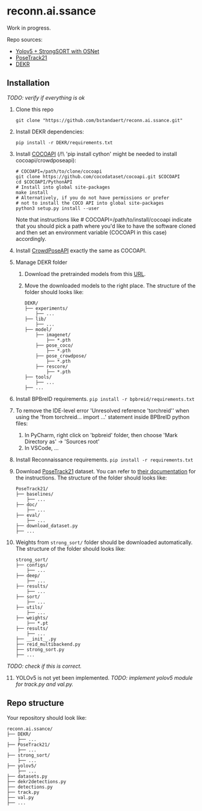 # reconn.ai.ssance

Work in progress.

Repo sources:
- [Yolov5 + StrongSORT with OSNet](https://github.com/mikel-brostrom/Yolov5_StrongSORT_OSNet)
- [PoseTrack21](https://github.com/anDoer/PoseTrack21)
- [DEKR](https://github.com/HRNet/DEKR)


## Installation

*TODO: verify if everything is ok*

1. Clone this repo

    ```git clone "https://github.com/bstandaert/reconn.ai.ssance.git"```

2. Install DEKR dependencies:
   ```
   pip install -r DEKR/requirements.txt
   ```
3. Install [COCOAPI](https://github.com/cocodataset/cocoapi) (/!\ 'pip install cython' might be needed to install cocoapi/crowdposeapi):
   ```
   # COCOAPI=/path/to/clone/cocoapi
   git clone https://github.com/cocodataset/cocoapi.git $COCOAPI
   cd $COCOAPI/PythonAPI
   # Install into global site-packages
   make install
   # Alternatively, if you do not have permissions or prefer
   # not to install the COCO API into global site-packages
   python3 setup.py install --user
   ```
   Note that instructions like # COCOAPI=/path/to/install/cocoapi indicate that you should pick a path where you'd like to have the software cloned and then set an environment variable (COCOAPI in this case) accordingly.
4. Install [CrowdPoseAPI](https://github.com/Jeff-sjtu/CrowdPose) exactly the same as COCOAPI.
5. Manage DEKR folder
    1. Download the pretrainded models from this [URL](https://mailustceducn-my.sharepoint.com/:f:/g/personal/aa397601_mail_ustc_edu_cn/EmoNwNpq4L1FgUsC9KbWezABSotd3BGOlcWCdkBi91l50g?e=HWuluh).
    2. Move the downloaded models to the right place. The structure of the folder should looks like:

        ```
        DEKR/
        ├── experiments/
            ├── ...
        ├── lib/
            ├── ...
        ├── model/
            ├── imagenet/
                ├── *.pth
            ├── pose_coco/
                ├── *.pth
            ├── pose_crowdpose/
                ├── *.pth
            ├── rescore/
                ├── *.pth
        ├── tools/
            ├── ...
        ├── ...
        ```
6. Install BPBreID requirements.
    ```pip install -r bpbreid/requirements.txt```

7. To remove the IDE-level error 'Unresolved reference 'torchreid'' when using the 'from torchreid... import ...' statement inside BPBreID python files:
   1. In PyCharm, right click on 'bpbreid' folder, then choose 'Mark Directory as' -> 'Sources root'
   2. In VSCode, ...

8. Install Reconnaissance requirements.
    ```pip install -r requirements.txt```

9. Download [PoseTrack21](https://github.com/anDoer/PoseTrack21) dataset. You can refer to [their documentation](https://github.com/anDoer/PoseTrack21#how-to-get-the-dataset) for the instructions. The structure of the folder should looks like:
    ```
    PoseTrack21/
    ├── baselines/
        ├── ...
    ├── doc/
        ├── ...
    ├── eval/
        ├── ...
    ├── download_dataset.py
    ├── ...
    ```
10. Weights from ```strong_sort/``` folder should be downloaded automatically. The structure of the folder should looks like:
     ```
     strong_sort/
     ├── configs/
         ├── ...
     ├── deep/
         ├── ...
     ├── results/
         ├── ...
     ├── sort/
         ├── ...
     ├── utils/
         ├── ...
     ├── weights/
         ├── *.pt
     ├── results/
         ├── ...
     ├── __init__.py
     ├── reid_multibackend.py
     ├── strong_sort.py
     ├── ...
     ```
*TODO: check if this is correct.*

11. YOLOv5 is not yet been implemented. *TODO: implement yolov5 module for track.py and val.py.*

## Repo structure

Your repository should look like:
```
reconn.ai.ssance/
├── DEKR/
    ├── ...
├── PoseTrack21/
    ├── ...
├── strong_sort/
    ├── ...
├── yolov5/
    ├── ...
├── datasets.py
├── dekr2detections.py
├── detections.py
├── track.py
├── val.py
├── ...
```